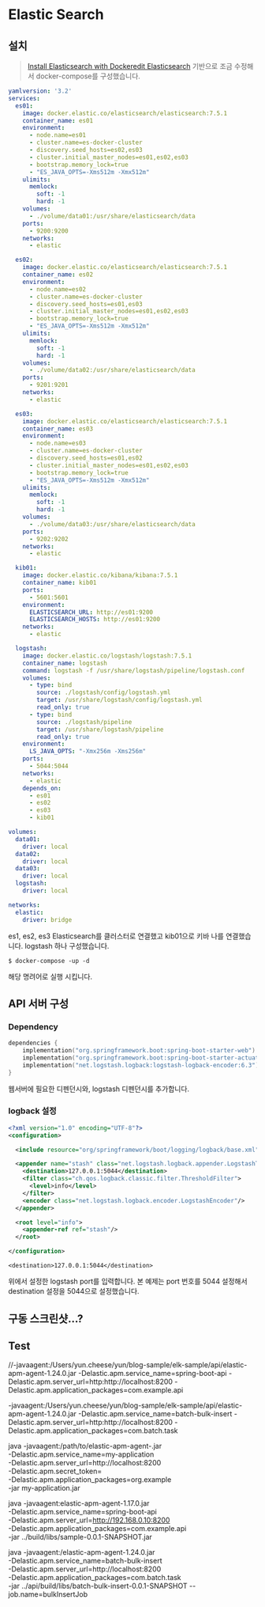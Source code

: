 # Elastic Search

## 설치

> [Install Elasticsearch with Dockeredit Elasticsearch](https://www.elastic.co/guide/en/elasticsearch/reference/current/docker.html) 기반으로 조금 수정해서 docker-compose를 구성했습니다.

```yml
yamlversion: '3.2'
services:
  es01:
    image: docker.elastic.co/elasticsearch/elasticsearch:7.5.1
    container_name: es01
    environment:
      - node.name=es01
      - cluster.name=es-docker-cluster
      - discovery.seed_hosts=es02,es03
      - cluster.initial_master_nodes=es01,es02,es03
      - bootstrap.memory_lock=true
      - "ES_JAVA_OPTS=-Xms512m -Xmx512m"
    ulimits:
      memlock:
        soft: -1
        hard: -1
    volumes:
      - ./volume/data01:/usr/share/elasticsearch/data
    ports:
      - 9200:9200
    networks:
      - elastic

  es02:
    image: docker.elastic.co/elasticsearch/elasticsearch:7.5.1
    container_name: es02
    environment:
      - node.name=es02
      - cluster.name=es-docker-cluster
      - discovery.seed_hosts=es01,es03
      - cluster.initial_master_nodes=es01,es02,es03
      - bootstrap.memory_lock=true
      - "ES_JAVA_OPTS=-Xms512m -Xmx512m"
    ulimits:
      memlock:
        soft: -1
        hard: -1
    volumes:
      - ./volume/data02:/usr/share/elasticsearch/data
    ports:
      - 9201:9201
    networks:
      - elastic

  es03:
    image: docker.elastic.co/elasticsearch/elasticsearch:7.5.1
    container_name: es03
    environment:
      - node.name=es03
      - cluster.name=es-docker-cluster
      - discovery.seed_hosts=es01,es02
      - cluster.initial_master_nodes=es01,es02,es03
      - bootstrap.memory_lock=true
      - "ES_JAVA_OPTS=-Xms512m -Xmx512m"
    ulimits:
      memlock:
        soft: -1
        hard: -1
    volumes:
      - ./volume/data03:/usr/share/elasticsearch/data
    ports:
      - 9202:9202
    networks:
      - elastic

  kib01:
    image: docker.elastic.co/kibana/kibana:7.5.1
    container_name: kib01
    ports:
      - 5601:5601
    environment:
      ELASTICSEARCH_URL: http://es01:9200
      ELASTICSEARCH_HOSTS: http://es01:9200
    networks:
      - elastic

  logstash:
    image: docker.elastic.co/logstash/logstash:7.5.1
    container_name: logstash
    command: logstash -f /usr/share/logstash/pipeline/logstash.conf
    volumes:
      - type: bind
        source: ./logstash/config/logstash.yml
        target: /usr/share/logstash/config/logstash.yml
        read_only: true
      - type: bind
        source: ./logstash/pipeline
        target: /usr/share/logstash/pipeline
        read_only: true
    environment:
      LS_JAVA_OPTS: "-Xmx256m -Xms256m"
    ports:
      - 5044:5044
    networks:
      - elastic
    depends_on:
      - es01
      - es02
      - es03
      - kib01

volumes:
  data01:
    driver: local
  data02:
    driver: local
  data03:
    driver: local
  logstash:
    driver: local

networks:
  elastic:
    driver: bridge
```
es1, es2, es3 Elasticsearch를 클러스터로 연결했고 kib01으로 키바 나를 연결했습니다. logstash 하나 구성했습니다.

```
$ docker-compose -up -d
```
해당 명려어로 실행 시킵니다.


## API 서버 구성

### Dependency
```kotlin
dependencies {
    implementation("org.springframework.boot:spring-boot-starter-web")
	implementation("org.springframework.boot:spring-boot-starter-actuator")
	implementation("net.logstash.logback:logstash-logback-encoder:6.3")
}
```
웹서버에 필요한 디펜던시와, logstash 디펜던시를 추가합니다.


### logback 설정
```xml
<?xml version="1.0" encoding="UTF-8"?>
<configuration>

  <include resource="org/springframework/boot/logging/logback/base.xml"/>

  <appender name="stash" class="net.logstash.logback.appender.LogstashTcpSocketAppender">
    <destination>127.0.0.1:5044</destination>
    <filter class="ch.qos.logback.classic.filter.ThresholdFilter">
      <level>info</level>
    </filter>
    <encoder class="net.logstash.logback.encoder.LogstashEncoder"/>
  </appender>

  <root level="info">
    <appender-ref ref="stash"/>
  </root>

</configuration>
```

```
<destination>127.0.0.1:5044</destination>
```
위에서 설정한 logstash port를 입력합니다. 본 예제는 port 번호를 5044 설정해서 destination 설정을  5044으로 설정했습니다.

## 구동 스크린샷...?


## Test

//-javaagent:/Users/yun.cheese/yun/blog-sample/elk-sample/api/elastic-apm-agent-1.24.0.jar -Delastic.apm.service_name=spring-boot-api -Delastic.apm.server_url=http:http://localhost:8200 -Delastic.apm.application_packages=com.example.api


-javaagent:/Users/yun.cheese/yun/blog-sample/elk-sample/api/elastic-apm-agent-1.24.0.jar -Delastic.apm.service_name=batch-bulk-insert -Delastic.apm.server_url=http:http://localhost:8200 -Delastic.apm.application_packages=com.batch.task

java -javaagent:/path/to/elastic-apm-agent-.jar \
     -Delastic.apm.service_name=my-application \
     -Delastic.apm.server_url=http://localhost:8200 \
     -Delastic.apm.secret_token= \
     -Delastic.apm.application_packages=org.example \
     -jar my-application.jar



java -javaagent:elastic-apm-agent-1.17.0.jar \
     -Delastic.apm.service_name=spring-boot-api \
     -Delastic.apm.server_url=http://192.168.0.10:8200 \
     -Delastic.apm.application_packages=com.example.api \
     -jar ../build/libs/sample-0.0.1-SNAPSHOT.jar



java -javaagent:/elastic-apm-agent-1.24.0.jar \
     -Delastic.apm.service_name=batch-bulk-insert \
     -Delastic.apm.server_url=http://localhost:8200 \
     -Delastic.apm.application_packages=com.batch.task \
     -jar ../api/build/libs/batch-bulk-insert-0.0.1-SNAPSHOT --job.name=bulkInsertJob











